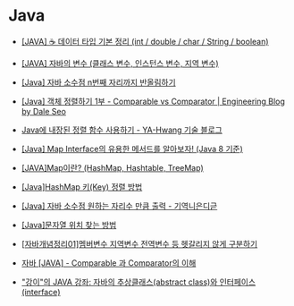 # Java

- [[JAVA] ☕ 데이터 타입 기본 정리 (int / double / char / String / boolean)](https://inpa.tistory.com/entry/JAVA-%E2%98%95-%EA%B8%B0%EB%B3%B8-%EC%9E%90%EB%A3%8C%ED%98%95-%EC%A2%85%EB%A5%98-%EC%B4%9D%EC%A0%95%EB%A6%AC-int-double-char-String)

- [[JAVA] 자바의 변수 (클래스 변수, 인스턴스 변수, 지역 변수)](https://itmining.tistory.com/20)

- [[Java] 자바 소수점 n번째 자리까지 반올림하기](https://coding-factory.tistory.com/250)

- [[Java] 객체 정렬하기 1부 - Comparable vs Comparator | Engineering Blog by Dale Seo](https://www.daleseo.com/java-comparable-comparator/)

- [Java에 내장된 정렬 함수 사용하기 - YA-Hwang 기술 블로그](https://yahwang.github.io/posts/61)

- [[Java] Map Interface의 유용한 메서드를 알아보자! (Java 8 기준)](https://codingnojam.tistory.com/39)

- [[JAVA]Map이란? (HashMap, Hashtable, TreeMap)](https://devlogofchris.tistory.com/41)
- [[Java]HashMap 키(Key) 정렬 방법](https://developer-talk.tistory.com/395)
- [[Java] 자바 소수점 원하는 자리수 만큼 출력 - 기역니은디귿](https://bullie.tistory.com/7?category=1009480)
- [[Java]문자열 위치 찾는 방법](https://developer-talk.tistory.com/650)

- [[자바개념정리01]멤버변수 지역변수 전역변수 등 헷갈리지 않게 구분하기](https://easywebs.tistory.com/29)
- [자바 [JAVA] - Comparable 과 Comparator의 이해](https://st-lab.tistory.com/243)
- ["강이"의 JAVA 강좌: 자바의 추상클래스(abstract class)와 인터페이스(interface)](http://alecture.blogspot.com/2011/05/abstract-class-interface.html)
